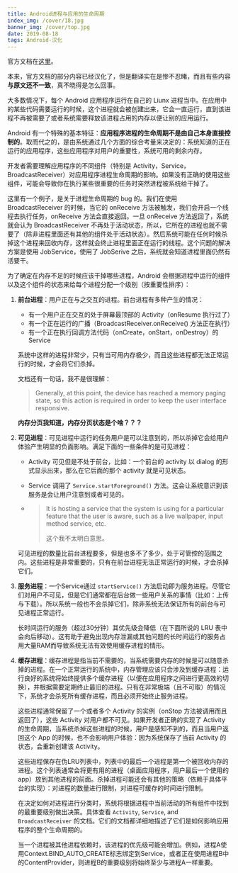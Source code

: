 ```yaml
---
title: Android进程与应用的生命周期
index_img: /cover/18.jpg
banner_img: /cover/top.jpg
date: 2019-08-18
tags: Android-汉化
---
```



官方文档在[这里](https://developer.android.com/guide/components/activities/process-lifecycle)。

本来，官方文档的部分内容已经汉化了，但是翻译实在是惨不忍睹，而且有些内容**与原文还不一致**，真不晓得是怎么回事。

大多数情况下，每个 Android 应用程序运行在自己的 Liunx 进程当中。在应用中的某些代码需要运行的时候，这个进程就会被创建出来，它会一直运行，直到该进程不再被需要了或者系统需要释放该进程占用的内存以便让别的应用运行。

Android 有一个特殊的基本特征：**应用程序进程的生命周期不是由自己本身直接控制的**。取而代之的，是由系统通过几个方面的综合考量来决定的：系统知道的正在运行的应用程序，这些应用程序对用户的重要性，系统可用的剩余内存。

开发者需要理解应用程序的不同组件（特别是 Activity，Service，BroadcastReceiver）对应用程序进程生命周期的影响。如果没有正确的使用这些组件，可能会导致你在执行某些很重要的任务时突然进程被系统给干掉了。

这里有一个例子，是关于进程生命周期的 bug 的。我们在使用 BroadcastReceiver 的时候，当它的 onReceive 方法被触发，我们会开启一个线程去执行任务，onReceive 方法会直接返回。一旦 onReceive 方法返回了，系统就会认为 BroadcastReceiver 不再处于活动状态，所以，它所在的进程也就不需要了（除非进程里面还有其他的组件处于活动状态）。然后系统可能在任何时候杀掉这个进程来回收内存，这样就会终止进程里面正在运行的线程。这个问题的解决方案是使用 JobService，使用了 JobSerive 之后，系统就会知道进程里面仍然有活要干。

为了确定在内存不足的时候应该干掉哪些进程，Android 会根据进程中运行的组件以及这个组件的状态来给每个进程分配一个级别（按重要性排序）：

1. **前台进程**：用户正在与之交互的进程。前台进程有多种产生的情况：

   - 有一个用户正在交互的处于屏幕最顶部的 Activity（onResume 执行过了）
   - 有一个正在运行的广播（BroadcastReceiver.onReceive() 方法正在执行）
   - 有一个正在执行回调方法代码（onCreate，onStart，onDestroy）的 Service

   系统中这样的进程非常少，只有当可用内存极少，而且这些进程都无法正常运行的时候，才会将它们杀掉。

   文档还有一句话，我不是很理解：

   >  Generally, at this point, the device has reached a memory paging state, so this action is required in order to keep the user interface responsive.

   **内存分页我知道，内存分页状态是个啥？？？**

2. **可见进程**：可见进程中运行的任务用户是可以注意到的，所以杀掉它会给用户体验产生明显的负面影响。满足下面的一些条件的是可见进程：

   - Activity 可见但是不处于前台，比如：一个前台的 activity 以 dialog 的形式显示出来，那么在它后面的那个 activity 就是可见状态。

   - Service 调用了  `Service.startForeground()` 方法。这会让系统意识到该服务是会让用户注意到或者可见的。

   - > It is hosting a service that the system is using for a particular feature that the user is aware, such as a live wallpaper, input method service, etc.
     >
     > 这个我不太明白意思。

   可见进程的数量比前台进程要多，但是也多不了多少，处于可管控的范围之内。这些进程是非常重要的，只有在前台进程无法正常运行的时候，才会杀掉它们。

3. **服务进程**：一个Service通过 `startService()` 方法启动即为服务进程。尽管它们对用户不可见，但是它们通常都在后台做一些用户关系的事情（比如：上传与下载）。所以系统一般也不会杀掉它们，除非系统无法保证所有的前台与可见进程正常运行。

   长时间运行的服务（超过30分钟）其优先级会降低（在下面所说的 LRU 表中会向后移动）。这有助于避免出现内存泄漏或其他问题的长时间运行的服务占用大量RAM而导致系统无法有效使用缓存进程的情形。

4. **缓存进程**：缓存进程是指当前不需要的，当系统需要内存的时候是可以随意杀掉的进程。在一个正常运行的系统中，内存管理应该只会涉及到缓存进程：运行良好的系统将始终提供多个缓存进程（以便在应用程序之间进行更高效的切换），并根据需要定期终止最旧的进程。只有在非常极端（且不可取）的情况下，系统才会杀死所有缓存进程，而且必须开始终止服务进程。

   这些进程通常保留了一个或者多个 Activity 的实例（onStop 方法被调用而且返回了），这些 Activity 对用户都不可见。如果开发者正确的实现了 Activity 的生命周期，当系统杀掉这些进程的时候，用户是感知不到的，而且当用户返回这个 App 的时候，也不会影响用户体验：因为系统保存了当前 Activity 的状态，会重新创建该 Activity。

   这些进程保存在伪LRU列表中，列表中的最后一个进程是第一个被回收内存的进程。这个列表通常会将更有用的进程（桌面应用程序，用户最后一个使用的 app）放到其他进程的前面。杀掉进程可能还会有其他的策略（依赖于具体平台的实现）：对进程的数量进行限制，对进程可缓存的时间进行限制。

   在决定如何对进程进行分类时，系统将根据进程中当前活动的所有组件中找到的最重要级别做出决策。具体查看  `Activity`, `Service`, and `BroadcastReceiver` 的文档。它们的文档都详细地描述了它们是如何影响应用程序的整个生命周期的。

   当一个进程被其他进程依赖时，该进程的优先级可能会增加。例如，进程A使用Context.BIND_AUTO_CREATE标志绑定到Service，或者正在使用进程B中的ContentProvider，则进程B的重要级别将始终至少与进程A一样重要。

   

